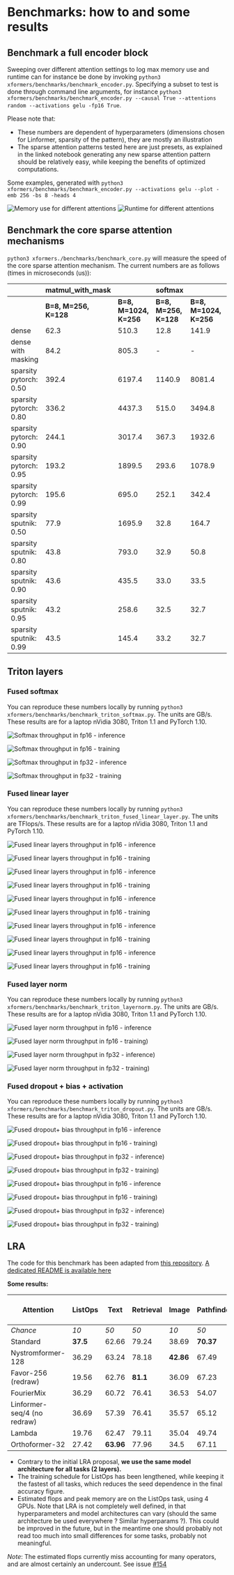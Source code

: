 
# Benchmarks: how to and some results

## Benchmark a full encoder block

Sweeping over different attention settings to log max memory use and runtime can for instance be done by invoking
`python3 xformers/benchmarks/benchmark_encoder.py`. Specifying a subset to test is done through command line arguments, for instance `python3 xformers/benchmarks/benchmark_encoder.py --causal True --attentions random --activations gelu -fp16 True`.

Please note that:

- These numbers are dependent of hyperparameters (dimensions chosen for Linformer, sparsity of the pattern), they are mostly an illustration
- The sparse attention patterns tested here are just presets, as explained in the linked notebook generating any new sparse attention pattern should be relatively easy, while keeping the benefits of optimized computations.

Some examples, generated with `python3 xformers/benchmarks/benchmark_encoder.py --activations gelu --plot -emb 256 -bs 8 -heads 4`

![Memory use for different attentions](docs/plots/memory_vs_attention.png)  ![Runtime for different attentions](docs/plots/runtime_vs_attention.png)

## Benchmark the core sparse attention mechanisms

`python3 xformers./benchmarks/benchmark_core.py` will measure the speed of the core sparse attention mechanism. The current numbers are as follows (times in microseconds (us)):

|                        | **matmul_with_mask**  |                        | **softmax**           |                        | **bmm**               |                        |
| ---------------------- | --------------------- | ---------------------- | --------------------- | ---------------------- | --------------------- | ---------------------- |
|                        | **B=8, M=256, K=128** | **B=8, M=1024, K=256** | **B=8, M=256, K=128** | **B=8, M=1024, K=256** | **B=8, M=256, K=128** | **B=8, M=1024, K=256** |
| dense                  | 62.3                  | 510.3                  | 12.8                  | 141.9                  | 31.0                  | 590.7                  |
| dense with masking     | 84.2                  | 805.3                  | -                     | -                      | -                     | -                      |
| sparsity pytorch: 0.50 | 392.4                 | 6197.4                 | 1140.9                | 8081.4                 | 577.0                 | 13830.2                |
| sparsity pytorch: 0.80 | 336.2                 | 4437.3                 | 515.0                 | 3494.8                 | 254.4                 | 5944.0                 |
| sparsity pytorch: 0.90 | 244.1                 | 3017.4                 | 367.3                 | 1932.6                 | 162.0                 | 3063.0                 |
| sparsity pytorch: 0.95 | 193.2                 | 1899.5                 | 293.6                 | 1078.9                 | 161.6                 | 1692.3                 |
| sparsity pytorch: 0.99 | 195.6                 | 695.0                  | 252.1                 | 342.4                  | 161.9                 | 433.4                  |
| sparsity sputnik: 0.50 | 77.9                  | 1695.9                 | 32.8                  | 164.7                  | 64.6                  | 1640.5                 |
| sparsity sputnik: 0.80 | 43.8                  | 793.0                  | 32.9                  | 50.8                   | 39.6                  | 703.3                  |
| sparsity sputnik: 0.90 | 43.6                  | 435.5                  | 33.0                  | 33.5                   | 39.6                  | 391.4                  |
| sparsity sputnik: 0.95 | 43.2                  | 258.6                  | 32.5                  | 32.7                   | 39.7                  | 223.6                  |
| sparsity sputnik: 0.99 | 43.5                  | 145.4                  | 33.2                  | 32.7                   | 39.7                  | 77.4                   |

## Triton layers

### Fused softmax

You can reproduce these numbers locally by running `python3 xformers/benchmarks/benchmark_triton_softmax.py`. The units are GB/s. These results are for a laptop nVidia 3080, Triton 1.1 and PyTorch 1.10.


![Softmax throughput in fp16 - inference](docs/plots/fused_softmax/Softmax_Bandwidth_FW_fp16.png)

![Softmax throughput in fp16 - training](docs/plots/fused_softmax/Softmax_Bandwidth_FW_BW_fp16.png)

![Softmax throughput in fp32 - inference](docs/plots/fused_softmax/Softmax_Bandwidth_FW_fp32.png)

![Softmax throughput in fp32 - training](docs/plots/fused_softmax/Softmax_Bandwidth_FW_BW_fp32.png)

### Fused linear layer

You can reproduce these numbers locally by running `python3 xformers/benchmarks/benchmark_triton_fused_linear_layer.py`. The units are TFlops/s. These results are for a laptop nVidia 3080, Triton 1.1 and PyTorch 1.10.


![Fused linear layers throughput in fp16 - inference](docs/plots/fused_linear/FusedLinear_fp16_FW_gelu.png)

![Fused linear layers throughput in fp16 - training](docs/plots/fused_linear/FusedLinear_fp16_FW_BW_gelu.png)

![Fused linear layers throughput in fp16 - inference](docs/plots/fused_linear/FusedLinear_fp16_FW_relu.png)

![Fused linear layers throughput in fp16 - training](docs/plots/fused_linear/FusedLinear_fp16_FW_BW_relu.png)

![Fused linear layers throughput in fp16 - inference](docs/plots/fused_linear/FusedLinear_fp16_FW_leaky_relu.png)

![Fused linear layers throughput in fp16 - training](docs/plots/fused_linear/FusedLinear_fp16_FW_BW_leaky_relu.png)

![Fused linear layers throughput in fp16 - inference](docs/plots/fused_linear/FusedLinear_fp16_FW_squared_relu.png)

![Fused linear layers throughput in fp16 - training](docs/plots/fused_linear/FusedLinear_fp16_FW_BW_squared_relu.png)

![Fused linear layers throughput in fp16 - inference](docs/plots/fused_linear/FusedLinear_fp16_FW_none.png)

![Fused linear layers throughput in fp16 - training](docs/plots/fused_linear/FusedLinear_fp16_FW_BW_none.png)

### Fused layer norm

You can reproduce these numbers locally by running `python3 xformers/benchmarks/benchmark_triton_layernorm.py`. The units are GB/s. These results are for a laptop nVidia 3080, Triton 1.1 and PyTorch 1.10.

![Fused layer norm throughput in fp16 - inference](docs/plots/layer_norm/LayerNorm_FW_torch.float16.png)

![Fused layer norm throughput in fp16 - training](docs/plots/layer_norm/LayerNorm_FW+BW_torch.float16.png))

![Fused layer norm throughput in fp32 - inference](docs/plots/layer_norm/LayerNorm_FW_torch.float32.png))

![Fused layer norm throughput in fp32 - training](docs/plots/layer_norm/LayerNorm_FW+BW_torch.float32.png))

### Fused dropout + bias + activation

You can reproduce these numbers locally by running `python3 xformers/benchmarks/benchmark_triton_dropout.py`. The units are GB/s. These results are for a laptop nVidia 3080, Triton 1.1 and PyTorch 1.10.

![Fused dropout+ bias throughput in fp16 - inference](docs/plots/fused_dropout/Dropout_Bias_True_FW_torch.float16_Act_gelu.png)

![Fused dropout+ bias throughput in fp16 - training](docs/plots/fused_dropout/Dropout_Bias_True_FW+BW_torch.float16_Act_gelu.png))

![Fused dropout+ bias throughput in fp32 - inference](docs/plots/fused_dropout/Dropout_Bias_True_FW+BW_torch.float32_Act_gelu.png))

![Fused dropout+ bias throughput in fp32 - training](docs/plots/fused_dropout/Dropout_Bias_True_FW+BW_torch.float32_Act_gelu.png))

![Fused dropout+ bias throughput in fp16 - inference](docs/plots/fused_dropout/Dropout_Bias_True_FW_torch.float16_Act_squared_relu.png)

![Fused dropout+ bias throughput in fp16 - training](docs/plots/fused_dropout/Dropout_Bias_True_FW+BW_torch.float16_Act_squared_relu.png))

![Fused dropout+ bias throughput in fp32 - inference](docs/plots/fused_dropout/Dropout_Bias_True_FW+BW_torch.float32_Act_squared_relu.png))

![Fused dropout+ bias throughput in fp32 - training](docs/plots/fused_dropout/Dropout_Bias_True_FW+BW_torch.float32_Act_squared_relu.png))

## LRA

The code for this benchmark has been adapted from [this repository](https://github.com/mlpen/Nystromformer/tree/main/LRA). [A dedicated README is available here](xformers/benchmarks/LRA/README.md)

__Some results:__

| Attention                   | ListOps  | Text      | Retrieval | Image     | Pathfinder | *Avg*     | *Est. Gflops* | *Peak mem (mb)* |
| --------------------------- | -------- | --------- | --------- | --------- | ---------- | --------- | ------------- | --------------- |
| _Chance_                    | _10_     | _50_      | _50_      | _10_      | _50_       | _34_      | _0_           | _0_             |
| Standard                    | **37.5** | 62.66     | 79.24     | 38.69     | **70.37**  | **57.69** | 1.21          | 2291            |
| Nystromformer-128           | 36.29    | 63.24     | 78.18     | **42.86** | 67.49      | 57.61     | 0.62          | 383             |
| Favor-256 (redraw)          | 19.56    | 62.76     | **81.1**  | 36.09     | 67.23      | 53.35     | 0.49          | 445             |
| FourierMix                  | 36.29    | 60.72     | 76.41     | 36.53     | 54.07      | 52.8      | **0.17**      | **87**          |
| Linformer-seq/4 (no redraw) | 36.69    | 57.39     | 76.41     | 35.57     | 65.12      | 54.2      | 0.67          | 719             |
| Lambda                      | 19.76    | 62.47     | 79.11     | 35.04     | 49.74      | 49.224    | x             | 1023            |
| Orthoformer-32              | 27.42    | **63.96** | 77.96     | 34.5      | 67.11      | 54.19     | 0.187         | 155             |

- Contrary to the initial LRA proposal, __we use the same model architecture for all tasks (2 layers).__
- The training schedule for ListOps has been lengthened, while keeping it the fastest of all tasks, which reduces the seed dependence in the final accuracy figure.
- Estimated flops and peak memory are on the ListOps task, using 4 GPUs. Note that LRA is not completely well defined, in that hyperparameters and model architectures can vary (should the same architecture be used everywhere ? Similar hyperparams ?). This could be improved in the future, but in the meantime one should probably not read too much into small differences for some tasks, probably not meaningful.

_Note_: The estimated flops currently miss accounting for many operators, and are almost certainly an undercount. See issue [#154](https://github.com/fairinternal/xformers/issues/154)
